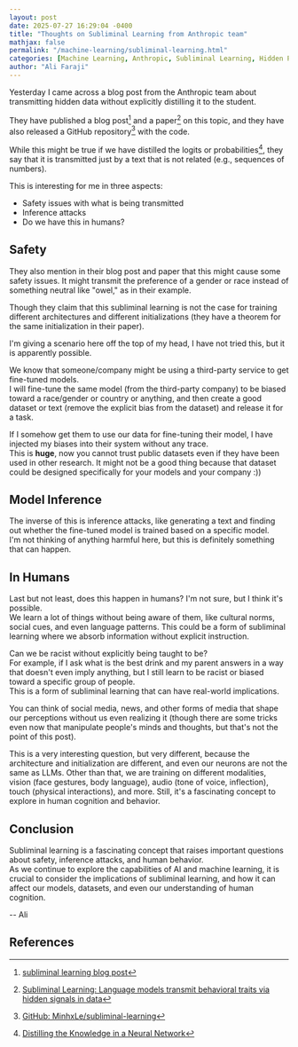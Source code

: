 ```yaml
---
layout: post
date: 2025-07-27 16:29:04 -0400
title: "Thoughts on Subliminal Learning from Anthropic team"
mathjax: false
permalink: "/machine-learning/subliminal-learning.html"
categories: [Machine Learning, Anthropic, Subliminal Learning, Hidden Patterns, Dark Knowledge]
author: "Ali Faraji"
---
```


Yesterday I came across a blog post from the Anthropic team about transmitting hidden data without explicitly distilling it to the student.

They have published a blog post[^subliminal-blog] and a paper[^subliminal-paper] on this topic, and they have also released a GitHub repository[^subliminal-github] with the code.

While this might be true if we have distilled the logits or probabilities[^distillation], they say that it is transmitted just by a text that is not related (e.g., sequences of numbers).

This is interesting for me in three aspects:

- Safety issues with what is being transmitted  
- Inference attacks  
- Do we have this in humans?

## Safety

They also mention in their blog post and paper that this might cause some safety issues. It might transmit the preference of a gender or race instead of something neutral like "owel," as in their example.

Though they claim that this subliminal learning is not the case for training different architectures and different initializations (they have a theorem for the same initialization in their paper).

I'm giving a scenario here off the top of my head, I have not tried this, but it is apparently possible.

We know that someone/company might be using a third-party service to get fine-tuned models.  
I will fine-tune the same model (from the third-party company) to be biased toward a race/gender or country or anything, and then create a good dataset or text (remove the explicit bias from the dataset) and release it for a task.

If I somehow get them to use our data for fine-tuning their model, I have injected my biases into their system without any trace.  
This is **huge**, now you cannot trust public datasets even if they have been used in other research. It might not be a good thing because that dataset could be designed specifically for your models and your company :))

## Model Inference

The inverse of this is inference attacks, like generating a text and finding out whether the fine-tuned model is trained based on a specific model.  
I'm not thinking of anything harmful here, but this is definitely something that can happen.

## In Humans

Last but not least, does this happen in humans? I'm not sure, but I think it's possible.  
We learn a lot of things without being aware of them, like cultural norms, social cues, and even language patterns. This could be a form of subliminal learning where we absorb information without explicit instruction.

Can we be racist without explicitly being taught to be?  
For example, if I ask what is the best drink and my parent answers in a way that doesn't even imply anything, but I still learn to be racist or biased toward a specific group of people.  
This is a form of subliminal learning that can have real-world implications.

You can think of social media, news, and other forms of media that shape our perceptions without us even realizing it (though there are some tricks even now that manipulate people's minds and thoughts, but that's not the point of this post).

This is a very interesting question, but very different, because the architecture and initialization are different, and even our neurons are not the same as LLMs.
Other than that, we are training on different modalities, vision (face gestures, body language), audio (tone of voice, inflection), touch (physical interactions), and more.
Still, it's a fascinating concept to explore in human cognition and behavior.

## Conclusion

Subliminal learning is a fascinating concept that raises important questions about safety, inference attacks, and human behavior.  
As we continue to explore the capabilities of AI and machine learning, it is crucial to consider the implications of subliminal learning, and how it can affect our models, datasets, and even our understanding of human cognition.

-- Ali

## References

[^subliminal-blog]: [subliminal learning blog post](https://alignment.anthropic.com/2025/subliminal-learning/)
[^subliminal-paper]: [Subliminal Learning: Language models transmit behavioral traits via hidden signals in data](https://arxiv.org/abs/2507.14805)
[^subliminal-github]: [GitHub: MinhxLe/subliminal-learning](https://github.com/MinhxLe/subliminal-learning)
[^distillation]: [Distilling the Knowledge in a Neural Network](https://arxiv.org/abs/1503.02531)
